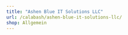```yaml
---
title: "Ashen Blue IT Solutions LLC"
url: /calabash/ashen-blue-it-solutions-llc/
shop: Allgemein
---
```

